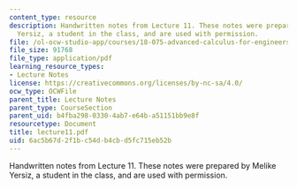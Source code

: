 ```yaml
---
content_type: resource
description: Handwritten notes from Lecture 11. These notes were prepared by Melike
  Yersiz, a student in the class, and are used with permission.
file: /ol-ocw-studio-app/courses/18-075-advanced-calculus-for-engineers-fall-2004/6ac5b67d2f1bc54db4cbd5fc715eb52b_lecture11.pdf
file_size: 91768
file_type: application/pdf
learning_resource_types:
- Lecture Notes
license: https://creativecommons.org/licenses/by-nc-sa/4.0/
ocw_type: OCWFile
parent_title: Lecture Notes
parent_type: CourseSection
parent_uid: b4fba298-0330-4ab7-e64b-a51151bb9e8f
resourcetype: Document
title: lecture11.pdf
uid: 6ac5b67d-2f1b-c54d-b4cb-d5fc715eb52b
---
```

Handwritten notes from Lecture 11. These notes were prepared by Melike Yersiz, a student in the class, and are used with permission.